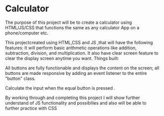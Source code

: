 # Calculator
The purpose of this project will be to create a calculator using HTML/JS/CSS that functions the same as any calculator App on a phone/computer etc.

This projectcreated using HTML,CSS and JS ,that will have the following features:  It will perform basic arithmetic operations like addition, subtraction, division, and multiplication. It also have clear screen feature to clear the display screen anytime you want.
Things built:

All buttons are fully functionable and displays the content on the screen; all buttons are made responsive by adding an event listener to the entire "button" class. 

Calculate the input when the equal button is pressed .

By working through and completing this project I will show further understand of JS functionality and possibilies and also will be able to further practice with CSS
